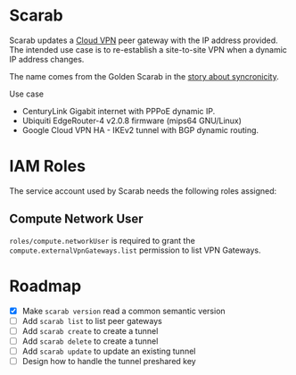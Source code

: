 Scarab
===

Scarab updates a [Cloud VPN][1] peer gateway with the IP address provided.
The intended use case is to re-establish a site-to-site VPN when a dynamic IP
address changes.

The name comes from the Golden Scarab in the [story about syncronicity][2].

Use case

 * CenturyLink Gigabit internet with PPPoE dynamic IP.
 * Ubiquiti EdgeRouter-4 v2.0.8 firmware (mips64 GNU/Linux)
 * Google Cloud VPN HA - IKEv2 tunnel with BGP dynamic routing.

IAM Roles
===

The service account used by Scarab needs the following roles assigned:

Compute Network User
---

`roles/compute.networkUser` is required to grant the
`compute.externalVpnGateways.list` permission to list VPN Gateways.

Roadmap
===

 * [x] Make `scarab version` read a common semantic version
 * [ ] Add `scarab list` to list peer gateways
 * [ ] Add `scarab create` to create a tunnel
 * [ ] Add `scarab delete` to create a tunnel
 * [ ] Add `scarab update` to update an existing tunnel
 * [ ] Design how to handle the tunnel preshared key

[1]: https://cloud.google.com/vpn/docs/concepts/overview
[2]: https://en.wikipedia.org/wiki/Synchronicity
